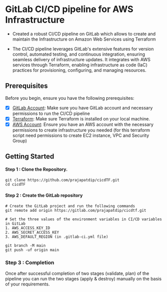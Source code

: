 # GitLab CI/CD pipeline for AWS Infrastructure

* Created a robust CI/CD pipeline on GitLab which allows to create and maintain the Infrastructure on Amazon Web Services using Terraform

* The CI/CD pipeline leverages GitLab's extensive features for version control, automated testing, and continuous integration, ensuring seamless delivery of infrastructure updates. It integrates with AWS services through Terraform, enabling infrastructure as code (IaC) practices for provisioning, configuring, and managing resources.
## Prerequisites

Before you begin, ensure you have the following prerequisites:

- [x] [GitLab Account](https://gitlab.com/): Make sure you have GitLab account and necessary permissions to run the CI/CD pipeline
- [x]  [Terraform](https://developer.hashicorp.com/terraform/tutorials/aws-get-started/install-cli): Make sure Terraform is installed on your local machine.
- [X]  [AWS Account](https://aws.amazon.com/console/): Ensure you have an AWS account with the necessary permissions to create infrastructure you needed (for this terraform script need permissions to create EC2 instance, VPC and Security Group)

## Getting Started

#### Step 1 : Clone the Repository.

```
git clone https://github.com/prajapatdip/cicdTF.git
cd cicdTF
```

#### Step 2 : Create the GitLab repository

```
# Create the GitLab project and run the following commands
git remote add origin https://gitlab.com/prajapatdip/cicdtf.git

# Set the three values of the environment variables in CI/CD variables in GitLab
1. AWS_ACCESS_KEY_ID
2. AWS_SECRET_ACCESS_KEY
3. AWS_DEFAULT_REGION (in .gitlab-ci.yml file)

git branch -M main
git push -uf origin main
```

### Step 3 : Completion
Once after successful completion of two stages (validate, plan) of the pipeline you can run the two stages (apply & destroy) manually on the basis of your requirements.
